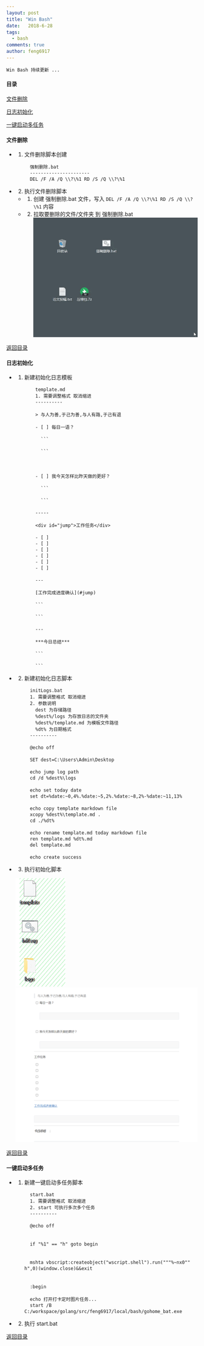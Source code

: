 ```yaml
---
layout: post
title: "Win Bash"
date:   2018-6-28
tags: 
  - bash
comments: true
author: feng6917
---
```


`Win Bash 持续更新 ...`

<!-- more -->

#### 目录

[文件删除](#文件删除)

[日志初始化](#日志初始化)

[一键启动多任务](#一键启动多任务)

#### 文件删除

- 1. 文件删除脚本创建

      ```
        强制删除.bat
        ----------------------
        DEL /F /A /Q \\?\%1 RD /S /Q \\?\%1
      ```

- 2. 执行文件删除脚本
  - 1. 创建 强制删除.bat 文件，写入 `DEL /F /A /Q \\?\%1 RD /S /Q \\?\%1` 内容
  - 2. 拉取要删除的文件/文件夹 到 强制删除.bat
  ![img](../images/2018-6-28/1.gif)

[返回目录](#目录)

#### 日志初始化

- 1. 新建初始化日志模板

      ```
          template.md
          1. 需要调整格式 取消缩进
          ----------

          > 与人为善,于己为善,与人有路,于己有退

          - [ ] 每日一语？
            
            ```
            
            ```



          - [ ] 我今天怎样比昨天做的更好？
            
            ```
            
            ```

          -----

          <div id="jump">工作任务</div>

          - [ ] 
          - [ ] 
          - [ ] 
          - [ ] 
          - [ ] 
          - [ ] 

          ---

          [工作完成进度确认](#jump)

          ```

          ```

          ---

          ***今日总结***  

          ```

          ```
      ```

- 2. 新建初始化日志脚本

      ```
        initLogs.bat
        1. 需要调整格式 取消缩进
        2. 参数说明
          dest 为存储路径
          %dest%/logs 为存放日志的文件夹
          %dest%/template.md 为模板文件路径
          %dt% 为日期格式
        ----------
        
        @echo off
      
        SET dest=C:\Users\Admin\Desktop

        echo jump log path
        cd /d %dest%\logs

        echo set today date
        set dt=%date:~0,4%.%date:~5,2%.%date:~8,2%-%date:~11,13%

        echo copy template markdown file 
        xcopy %dest%\template.md .
        cd ./%dt%

        echo rename template.md today markdown file
        ren template.md %dt%.md
        del template.md

        echo create success
      ```

- 3. 执行初始化脚本

    ![img](../images/2018-6-28/2.png)
    ![img](../images/2018-6-28/3.png)

[返回目录](#目录)

#### 一键启动多任务

- 1. 新建一键启动多任务脚本

      ```
        start.bat
        1. 需要调整格式 取消缩进
        2. start 可执行多次多个任务
        ----------

        @echo off
 

        if "%1" == "h" goto begin
        

        mshta vbscript:createobject("wscript.shell").run("""%~nx0"" h",0)(window.close)&&exit
        

        :begin
        
        echo 打开打卡定时图片任务...
        start /B C:/workspace/golang/src/feng6917/local/bash/gohome_bat.exe
      ```  

- 2. 执行 start.bat

[返回目录](#目录)
